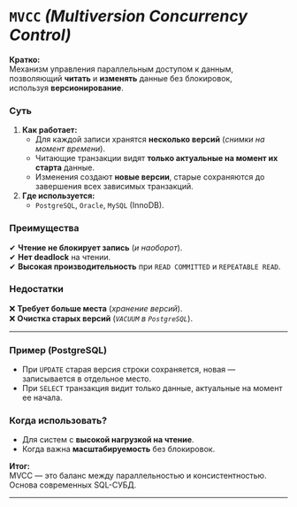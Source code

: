 # **`MVCC` *(Multiversion Concurrency Control)***
**Кратко:**  
Механизм управления параллельным доступом к данным, позволяющий **читать** и **изменять** данные без блокировок, используя **версионирование**.

### **Суть**
1. **Как работает:**    
    - Для каждой записи хранятся **несколько версий** (*снимки на момент времени*).    
    - Читающие транзакции видят **только актуальные на момент их старта** данные.
    - Изменения создают **новые версии**, старые сохраняются до завершения всех зависимых транзакций.
2. **Где используется:**    
    - `PostgreSQL`, `Oracle`, `MySQL` (InnoDB).

### **Преимущества**
✔ **Чтение не блокирует запись** (*и наоборот*).  
✔ **Нет deadlock** на чтении.  
✔ **Высокая производительность** при `READ COMMITTED` и `REPEATABLE READ`.

### **Недостатки**
❌ **Требует больше места** (*хранение версий*).  
❌ **Очистка старых версий** (*`VACUUM` в `PostgreSQL`*).

---
### **Пример (PostgreSQL)**
- При `UPDATE` старая версия строки сохраняется, новая — записывается в отдельное место.    
- При `SELECT` транзакция видит только данные, актуальные на момент ее начала.
  
### **Когда использовать?**
- Для систем с **высокой нагрузкой на чтение**.    
- Когда важна **масштабируемость** без блокировок.    

**Итог:**  
MVCC — это баланс между параллельностью и консистентностью. Основа современных SQL-СУБД.

---
